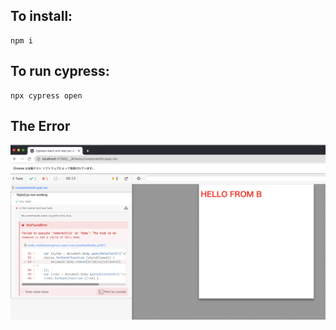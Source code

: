 ## To install:

```
npm i
```

## To run cypress:

```
npx cypress open
```

## The Error

![](./img.png)
